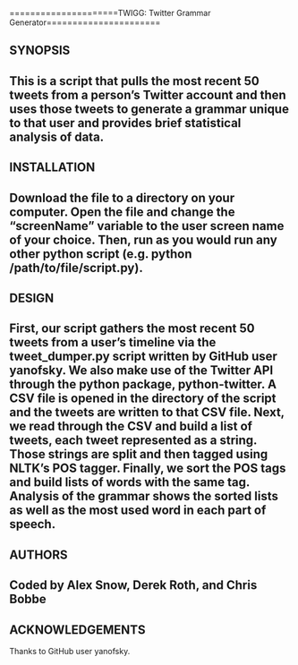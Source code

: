 =====================TWIGG: Twitter Grammar Generator======================

SYNOPSIS
----------------
This is a script that pulls the most recent 50 tweets from a person’s Twitter account and then uses those tweets to generate a grammar unique to that user and provides brief statistical analysis of data.
---------------------
INSTALLATION
---------------------
Download the file to a directory on your computer. Open the file and change the “screenName” variable to the user screen name of your choice. Then, run as you would run any other python script (e.g. python /path/to/file/script.py).
--------------------
DESIGN
--------------------
First, our script gathers the most recent 50 tweets from a user’s timeline via the tweet_dumper.py script written by GitHub user yanofsky. We also make use of the Twitter API through the python package, python-twitter. A CSV file is opened in the directory of the script and the tweets are written to that CSV file. Next, we read through the CSV and build a list of tweets, each tweet represented as a string. Those strings are split and then tagged using NLTK’s POS tagger. Finally, we sort the POS tags and build lists of words with the same tag. Analysis of the grammar shows the sorted lists as well as the most used word in each part of speech.
---------------
AUTHORS
---------------
Coded by Alex Snow, Derek Roth, and Chris Bobbe
----------------------------------
ACKNOWLEDGEMENTS
----------------------------------
Thanks to GitHub user yanofsky.
